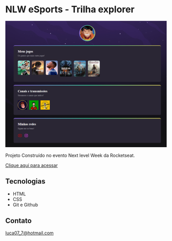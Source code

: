 # NLW eSports - Trilha explorer
![preview](./.github/preview.png)

Projeto Construído no evento Next level Week da Rocketseat. 


[Clique aqui para acessar](https.//luksop82.github.io/NLW)

##  Tecnologias

- HTML
- CSS
- Git e Github



## Contato

luca07_7@hotmail.com
